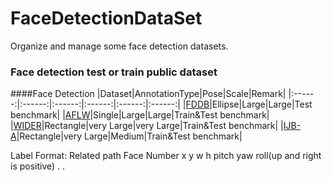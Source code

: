 # FaceDetectionDataSet
Organize and manage some face detection datasets.

### Face detection test or train public dataset

####Face Detection
|Dataset|AnnotationType|Pose|Scale|Remark|
|:------:|:------:|:------:|:------:|:------:|:------:|
|[FDDB](http://vis-www.cs.umass.edu/fddb/index.html)|Ellipse|Large|Large|Test benchmark|
|[AFLW](http://lrs.icg.tugraz.at/research/aflw/)|Single|Large|Large|Train&Test benchmark|
|[WIDER](http://mmlab.ie.cuhk.edu.hk/projects/WIDERFace/)|Rectangle|very Large|very Large|Train&Test benchmark|
|[IJB-A](http://www.nist.gov/itl/iad/ig/facechallenges.cfm)|Rectangle|very Large|Medium|Train&Test benchmark|


Label Format:
Related path
Face Number
x y w h pitch yaw roll(up and right is positive)
.
.

